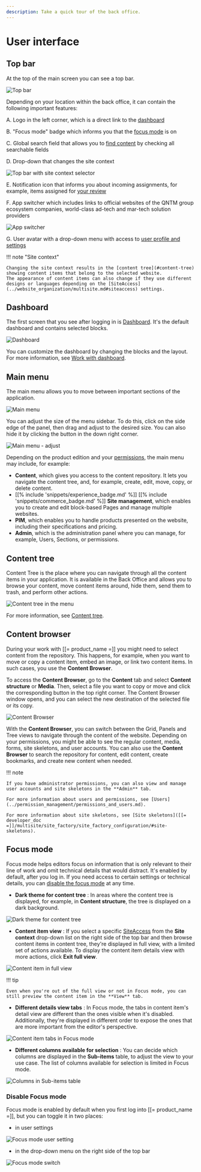 ```yaml
---
description: Take a quick tour of the back office.
---
```


# User interface

## Top bar

At the top of the main screen you can see a top bar.

![Top bar](img/top_bar_all.png "Top bar")

Depending on your location within the back office, it can contain the following important features:

A\. Logo in the left corner, which is a direct link to the [dashboard](#dashboard)

B\. "Focus mode" badge which informs you that the [focus mode](#focus-mode) is on

C\. Global search field that allows you to [find content](../search/search_for_content.md) by checking all searchable fields

D\. Drop-down that changes the site context

![Top bar with site context selector](img/top_bar.png "Top bar with site context selector")

E\. Notification icon that informs you about incoming assignments, for example, items assigned for [your review](../content_management/workflow_management/editorial_workflow.md#review-queue)

F\. App switcher which includes links to official websites of the QNTM group ecosystem companies, world-class ad-tech and mar-tech solution providers

![App switcher](img/app_switcher.png "App switcher")

G\. User avatar with a drop-down menu with access to [user profile and settings](get_started.md#view-and-edit-user-profile)

!!! note "Site context"

    Changing the site context results in the [content tree](#content-tree) showing content items that belong to the selected website.
    The appearance of content items can also change if they use different designs or languages depending on the [SiteAccess](../website_organization/multisite.md#siteaccess) settings.

## Dashboard

The first screen that you see after logging in is [Dashboard](dashboard.md).
It's the default dashboard and contains selected blocks.

![Dashboard](dashboard.png "Dashboard")

You can customize the dashboard by changing the blocks and the layout.
For more information, see [Work with dashboard](work_with_dashboard.md).

## Main menu

The main menu allows you to move between important sections of the application.

![Main menu](img/side_menu.png "Main menu")

You can adjust the size of the menu sidebar.
To do this, click on the side edge of the panel, then drag and adjust to the desired size.
You can also hide it by clicking the button in the down right corner.

![Main menu - adjust](img/menu_adjust.png "Adjust main menu or hide it")

Depending on the product edition and your [permissions](../permission_management/permission_system.md), the main menu may include, for example:

- **Content**, which gives you access to the content repository.
It lets you navigate the content tree, and, for example, create, edit, move, copy, or delete content.
- [[% include 'snippets/experience_badge.md' %]] [[% include 'snippets/commerce_badge.md' %]] **Site management**, which enables you to create and edit block-based Pages and manage multiple websites.
- **PIM**, which enables you to handle products presented on the website, including their specifications and pricing.
- **Admin**, which is the administration panel where you can manage, for example, Users, Sections, or permissions.

## Content tree

Content Tree is the place where you can navigate through all the content items in your application.
It is available in the Back Office and allows you to browse your content, move content items around, hide them, send them to trash, and perform other actions.

![Content tree in the menu](img/left_menu_tree.png "Content tree in the menu")

For more information, see [Content tree](content_tree.md).

## Content browser

During your work with [[= product_name =]] you might need to select content from the repository.
This happens, for example, when you want to move or copy a content item, embed an image, or link two content items.
In such cases, you use the **Content Browser**.

To access the **Content Browser**, go to the **Content** tab and select **Content structure** or **Media**.
Then, select a file you want to copy or move and click the corresponding button in the top right corner.
The Content Browser window opens, and you can select the new destination of the selected file or its copy.

![Content Browser](img/udw.png "Content Browser")

With the **Content Browser**, you can switch between the Grid, Panels and Tree views to navigate through the content of the website.
Depending on your permissions, you might be able to see the regular content, media, forms, site skeletons, and user accounts.
You can also use the **Content Browser** to search the repository for content, edit content, create bookmarks, and create new content when needed.

!!! note

    If you have administrator permissions, you can also view and manage user accounts and site skeletons in the **Admin** tab.

    For more information about users and permissions, see [Users](../permission_management/permissions_and_users.md).

    For more information about site skeletons, see [Site skeletons]([[= developer_doc =]]/multisite/site_factory/site_factory_configuration/#site-skeletons).

## Focus mode

Focus mode helps editors focus on information that is only relevant to their line of work and omit technical details that would distract.
It's enabled by default, after you log in.
If you need access to certain settings or technical details, you can [disable the focus mode](#disable-focus-mode) at any time.

- **Dark theme for content tree**
: In areas where the content tree is displayed, for example, in **Content structure**, the tree is displayed on a dark background.

![Dark theme for content tree](img/FM_dark_content_tree.png "Dark theme for content tree")

- **Content item view**
: If you select a specific [SiteAccess](translate_content.md#siteaccess) from the **Site context** drop-down list on the right side of the top bar and then browse content items in content tree, they're displayed in full view, with a limited set of actions available.
To display the content item details view with more actions, click **Exit full view**.

![Content item in full view](img/FM_content_item_full_view.png "Content item in full view")

!!! tip

    Even when you're out of the full view or not in Focus mode, you can still preview the content item in the **View** tab.

- **Different details view tabs**
: In Focus mode, the tabs in content item's detail view are different than the ones visible when it's disabled.
Additionally, they're displayed in different order to expose the ones that are more important from the editor's perspective.

![Content item tabs in Focus mode](img/FM_less_ci_tabs.png "Content item tabs in Focus mode")

- **Different columns available for selection**
: You can decide which columns are displayed in the **Sub-items** table, to adjust the view to your use case.
The list of columns available for selection is limited in Focus mode.

![Columns in Sub-items table](img/FM_subitems_column_list.png "Columns in Sub-items table")

### Disable Focus mode

Focus mode is enabled by default when you first log into [[= product_name =]], but you can toggle it in two places:

- in user settings

![Focus mode user setting](img/FM_user_settings.png "Focus mode user setting")

- in the drop-down menu on the right side of the top bar

![Focus mode switch](img/FM_switch.png "Focus mode switch")
